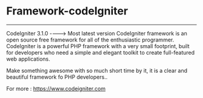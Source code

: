 # Framework-codeIgniter
-----------------------------------------
CodeIgniter 3.1.0 ----> Most latest version
CodeIgniter framework is an open source free framework for all of the enthusiastic programmer.
CodeIgniter is a powerful PHP framework with a very small footprint, built for developers who need a simple and elegant toolkit to create full-featured web applications.

Make something awesome with so much short time by it, it is a clear and beautiful framework fo PHP developers..

For more : https://www.codeigniter.com
